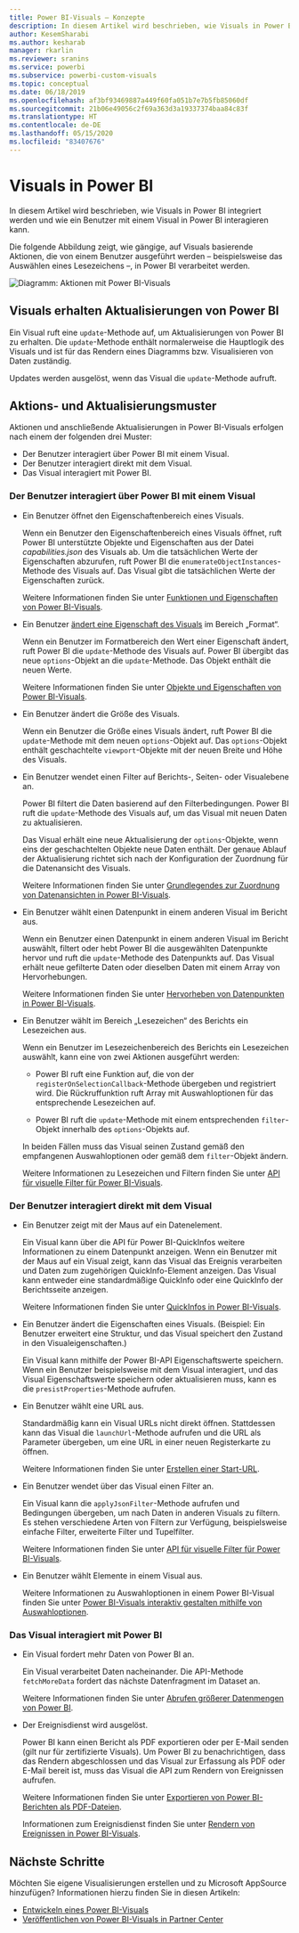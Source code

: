 ```yaml
---
title: Power BI-Visuals – Konzepte
description: In diesem Artikel wird beschrieben, wie Visuals in Power BI integriert werden und wie ein Benutzer mit einem Visual in Power BI interagieren kann.
author: KesemSharabi
ms.author: kesharab
manager: rkarlin
ms.reviewer: sranins
ms.service: powerbi
ms.subservice: powerbi-custom-visuals
ms.topic: conceptual
ms.date: 06/18/2019
ms.openlocfilehash: af3bf93469887a449f60fa051b7e7b5fb85060df
ms.sourcegitcommit: 21b06e49056c2f69a363d3a19337374baa84c83f
ms.translationtype: HT
ms.contentlocale: de-DE
ms.lasthandoff: 05/15/2020
ms.locfileid: "83407676"
---
```

# <a name="visuals-in-power-bi"></a>Visuals in Power BI

In diesem Artikel wird beschrieben, wie Visuals in Power BI integriert werden und wie ein Benutzer mit einem Visual in Power BI interagieren kann. 

Die folgende Abbildung zeigt, wie gängige, auf Visuals basierende Aktionen, die von einem Benutzer ausgeführt werden – beispielsweise das Auswählen eines Lesezeichens –, in Power BI verarbeitet werden.

![Diagramm: Aktionen mit Power BI-Visuals](media/power-bi-visuals-concept/visual-concept.svg)

## <a name="visuals-get-updates-from-power-bi"></a>Visuals erhalten Aktualisierungen von Power BI

Ein Visual ruft eine `update`-Methode auf, um Aktualisierungen von Power BI zu erhalten. Die `update`-Methode enthält normalerweise die Hauptlogik des Visuals und ist für das Rendern eines Diagramms bzw. Visualisieren von Daten zuständig.

Updates werden ausgelöst, wenn das Visual die `update`-Methode aufruft.

## <a name="action-and-update-patterns"></a>Aktions- und Aktualisierungsmuster

Aktionen und anschließende Aktualisierungen in Power BI-Visuals erfolgen nach einem der folgenden drei Muster:

* Der Benutzer interagiert über Power BI mit einem Visual.
* Der Benutzer interagiert direkt mit dem Visual.
* Das Visual interagiert mit Power BI.

### <a name="user-interacts-with-a-visual-through-power-bi"></a>Der Benutzer interagiert über Power BI mit einem Visual

* Ein Benutzer öffnet den Eigenschaftenbereich eines Visuals.

    Wenn ein Benutzer den Eigenschaftenbereich eines Visuals öffnet, ruft Power BI unterstützte Objekte und Eigenschaften aus der Datei *capabilities.json* des Visuals ab. Um die tatsächlichen Werte der Eigenschaften abzurufen, ruft Power BI die `enumerateObjectInstances`-Methode des Visuals auf. Das Visual gibt die tatsächlichen Werte der Eigenschaften zurück.

    Weitere Informationen finden Sie unter [Funktionen und Eigenschaften von Power BI-Visuals](capabilities.md).

* Ein Benutzer [ändert eine Eigenschaft des Visuals](../../visuals/power-bi-visualization-customize-title-background-and-legend.md) im Bereich „Format“.

    Wenn ein Benutzer im Formatbereich den Wert einer Eigenschaft ändert, ruft Power BI die `update`-Methode des Visuals auf. Power BI übergibt das neue `options`-Objekt an die `update`-Methode. Das Objekt enthält die neuen Werte.

    Weitere Informationen finden Sie unter [Objekte und Eigenschaften von Power BI-Visuals](objects-properties.md).

* Ein Benutzer ändert die Größe des Visuals.

    Wenn ein Benutzer die Größe eines Visuals ändert, ruft Power BI die `update`-Methode mit dem neuen `options`-Objekt auf. Das `options`-Objekt enthält geschachtelte `viewport`-Objekte mit der neuen Breite und Höhe des Visuals.

* Ein Benutzer wendet einen Filter auf Berichts-, Seiten- oder Visualebene an.

    Power BI filtert die Daten basierend auf den Filterbedingungen. Power BI ruft die `update`-Methode des Visuals auf, um das Visual mit neuen Daten zu aktualisieren.

    Das Visual erhält eine neue Aktualisierung der `options`-Objekte, wenn eins der geschachtelten Objekte neue Daten enthält. Der genaue Ablauf der Aktualisierung richtet sich nach der Konfiguration der Zuordnung für die Datenansicht des Visuals.

    Weitere Informationen finden Sie unter [Grundlegendes zur Zuordnung von Datenansichten in Power BI-Visuals](dataview-mappings.md).

* Ein Benutzer wählt einen Datenpunkt in einem anderen Visual im Bericht aus.

    Wenn ein Benutzer einen Datenpunkt in einem anderen Visual im Bericht auswählt, filtert oder hebt Power BI die ausgewählten Datenpunkte hervor und ruft die `update`-Methode des Datenpunkts auf. Das Visual erhält neue gefilterte Daten oder dieselben Daten mit einem Array von Hervorhebungen.

    Weitere Informationen finden Sie unter [Hervorheben von Datenpunkten in Power BI-Visuals](highlight.md).

* Ein Benutzer wählt im Bereich „Lesezeichen“ des Berichts ein Lesezeichen aus.

    Wenn ein Benutzer im Lesezeichenbereich des Berichts ein Lesezeichen auswählt, kann eine von zwei Aktionen ausgeführt werden:

    * Power BI ruft eine Funktion auf, die von der `registerOnSelectionCallback`-Methode übergeben und registriert wird. Die Rückruffunktion ruft Array mit Auswahloptionen für das entsprechende Lesezeichen auf.

    * Power BI ruft die `update`-Methode mit einem entsprechenden `filter`-Objekt innerhalb des `options`-Objekts auf.

    In beiden Fällen muss das Visual seinen Zustand gemäß den empfangenen Auswahloptionen oder gemäß dem `filter`-Objekt ändern.

    Weitere Informationen zu Lesezeichen und Filtern finden Sie unter [API für visuelle Filter für Power BI-Visuals](filter-api.md).

### <a name="user-interacts-with-the-visual-directly"></a>Der Benutzer interagiert direkt mit dem Visual

* Ein Benutzer zeigt mit der Maus auf ein Datenelement.

    Ein Visual kann über die API für Power BI-QuickInfos weitere Informationen zu einem Datenpunkt anzeigen. Wenn ein Benutzer mit der Maus auf ein Visual zeigt, kann das Visual das Ereignis verarbeiten und Daten zum zugehörigen QuickInfo-Element anzeigen. Das Visual kann entweder eine standardmäßige QuickInfo oder eine QuickInfo der Berichtsseite anzeigen.

    Weitere Informationen finden Sie unter [QuickInfos in Power BI-Visuals](add-tooltips.md).

* Ein Benutzer ändert die Eigenschaften eines Visuals. (Beispiel: Ein Benutzer erweitert eine Struktur, und das Visual speichert den Zustand in den Visualeigenschaften.)

    Ein Visual kann mithilfe der Power BI-API Eigenschaftswerte speichern. Wenn ein Benutzer beispielsweise mit dem Visual interagiert, und das Visual Eigenschaftswerte speichern oder aktualisieren muss, kann es die `presistProperties`-Methode aufrufen.

* Ein Benutzer wählt eine URL aus.

    Standardmäßig kann ein Visual URLs nicht direkt öffnen. Stattdessen kann das Visual die `launchUrl`-Methode aufrufen und die URL als Parameter übergeben, um eine URL in einer neuen Registerkarte zu öffnen.

    Weitere Informationen finden Sie unter [Erstellen einer Start-URL](launch-url.md).

* Ein Benutzer wendet über das Visual einen Filter an.

    Ein Visual kann die `applyJsonFilter`-Methode aufrufen und Bedingungen übergeben, um nach Daten in anderen Visuals zu filtern. Es stehen verschiedene Arten von Filtern zur Verfügung, beispielsweise einfache Filter, erweiterte Filter und Tupelfilter.

    Weitere Informationen finden Sie unter [API für visuelle Filter für Power BI-Visuals](filter-api.md).

* Ein Benutzer wählt Elemente in einem Visual aus.

    Weitere Informationen zu Auswahloptionen in einem Power BI-Visual finden Sie unter [Power BI-Visuals interaktiv gestalten mithilfe von Auswahloptionen](selection-api.md).

### <a name="visual-interacts-with-power-bi"></a>Das Visual interagiert mit Power BI

* Ein Visual fordert mehr Daten von Power BI an.

    Ein Visual verarbeitet Daten nacheinander. Die API-Methode `fetchMoreData` fordert das nächste Datenfragment im Dataset an.

    Weitere Informationen finden Sie unter [Abrufen größerer Datenmengen von Power BI](fetch-more-data.md).

* Der Ereignisdienst wird ausgelöst.

    Power BI kann einen Bericht als PDF exportieren oder per E-Mail senden (gilt nur für zertifizierte Visuals). Um Power BI zu benachrichtigen, dass das Rendern abgeschlossen und das Visual zur Erfassung als PDF oder E-Mail bereit ist, muss das Visual die API zum Rendern von Ereignissen aufrufen.

    Weitere Informationen finden Sie unter [Exportieren von Power BI-Berichten als PDF-Dateien](../../consumer/end-user-pdf.md).

    Informationen zum Ereignisdienst finden Sie unter [Rendern von Ereignissen in Power BI-Visuals](event-service.md).

## <a name="next-steps"></a>Nächste Schritte

Möchten Sie eigene Visualisierungen erstellen und zu Microsoft AppSource hinzufügen? Informationen hierzu finden Sie in diesen Artikeln:

* [Entwickeln eines Power BI-Visuals](./custom-visual-develop-tutorial.md)
* [Veröffentlichen von Power BI-Visuals in Partner Center](office-store.md)
